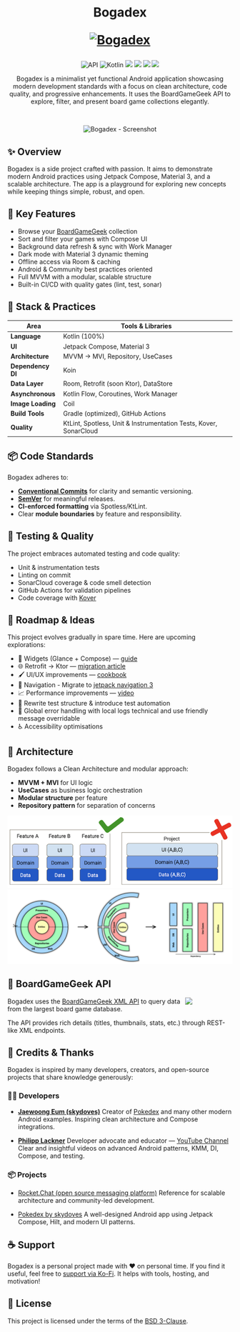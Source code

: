 <h1 align="center">Bogadex
<p align="center">
<a href="https://github.com/boitakub/Bogadex"><img src="https://raw.githubusercontent.com/boitakub/Bogadex/main/app/src/main/res/mipmap-xxhdpi/ic_launcher_foreground.png" width="150" alt="Bogadex" /></a>
</p>
</h1>

<p align="center">
  <img alt="API" src="https://img.shields.io/badge/API-23%2B-brightgreen.svg?style=flat"/>
  <img alt="Kotlin" src="https://img.shields.io/badge/Kotlin-2.1.0-blue.svg?style=flat"/>
  <img src="https://img.shields.io/github/v/release/boitakub/Bogadex?label=version">
  <img src="https://img.shields.io/date/1747906861?label=Last%20review">
  <img src="https://img.shields.io/github/actions/workflow/status/boitakub/Bogadex/build_and_test.yml">
  <img src="https://img.shields.io/github/license/boitakub/bogadex">
</p>

<p align="center">
Bogadex is a minimalist yet functional Android application showcasing modern development standards with a focus on clean architecture, code quality, and progressive enhancements. It uses the BoardGameGeek API to explore, filter, and present board game collections elegantly.
</p>
</br>

<p align="center">
<img src="/docs/assets/capture_1.gif" height="500" alt="Bogadex - Screenshot"/>
</p>

## ✨ Overview

Bogadex is a side project crafted with passion. It aims to demonstrate modern Android practices using Jetpack Compose, Material 3, and a scalable architecture. The app is a playground for exploring new concepts while keeping things simple, robust, and open.

## 🔧 Key Features

- Browse your [BoardGameGeek](https://boardgamegeek.com/) collection
- Sort and filter your games with Compose UI
- Background data refresh & sync with Work Manager
- Dark mode with Material 3 dynamic theming
- Offline access via Room & caching
- Android & Community best practices oriented
- Full MVVM with a modular, scalable structure
- Built-in CI/CD with quality gates (lint, test, sonar)

## 🧬 Stack & Practices

| Area               | Tools & Libraries                                                 |
|--------------------|-------------------------------------------------------------------|
| **Language**        | Kotlin (100%)                                                     |
| **UI**              | Jetpack Compose, Material 3                                       |
| **Architecture**    | MVVM → MVI, Repository, UseCases                                  |
| **Dependency DI**   | Koin                                                              |
| **Data Layer**      | Room, Retrofit (soon Ktor), DataStore                             |
| **Asynchronous**    | Kotlin Flow, Coroutines, Work Manager                             |
| **Image Loading**   | Coil                                                              |
| **Build Tools**     | Gradle (optimized), GitHub Actions                                |
| **Quality**         | KtLint, Spotless, Unit & Instrumentation Tests, Kover, SonarCloud |

## 📦 Code Standards

Bogadex adheres to:

- **[Conventional Commits](https://www.conventionalcommits.org/en/v1.0.0/)** for clarity and semantic versioning.
- **[SemVer](https://semver.org/)** for meaningful releases.
- **CI-enforced formatting** via Spotless/KtLint.
- Clear **module boundaries** by feature and responsibility.

## 🧪 Testing & Quality

The project embraces automated testing and code quality:

- Unit & instrumentation tests
- Linting on commit
- SonarCloud coverage & code smell detection
- GitHub Actions for validation pipelines
- Code coverage with [Kover](https://kotlin.github.io/kotlinx-kover/)

## 🚧 Roadmap & Ideas

This project evolves gradually in spare time. Here are upcoming explorations:

- 🧩 Widgets (Glance + Compose) — [guide](https://joebirch.co/android/exploring-jetpack-compose-for-widgets-with-glance/)
- 🌐 Retrofit → Ktor — [migration article](https://medium.com/@santimattius/from-retrofit-to-ktorfit-on-the-way-to-kotlin-multiplatform-eebfa81f87ed)
- 🖌️️ UI/UX improvements — [cookbook](https://github.com/Gurupreet/ComposeCookBook)
- 🧭 Navigation - Migrate to [jetpack navigation 3](https://android-developers.googleblog.com/2025/05/announcing-jetpack-navigation-3-for-compose.html)
- 📈 Performance improvements — [video](https://www.youtube.com/watch?v=d8SXNwy6VDs&list=WL&index=5)
- 🔁 Rewrite test structure & introduce test automation
- 🧨 Global error handling with local logs technical and use friendly message overridable
- ♿ Accessibility optimisations

## 🧭 Architecture

Bogadex follows a Clean Architecture and modular approach:

- **MVVM + MVI** for UI logic
- **UseCases** as business logic orchestration
- **Modular structure** per feature
- **Repository pattern** for separation of concerns

<p align="center">
<img src="docs/assets/design_by_feature.png" alt="Design by feature"/>
<img src="docs/assets/clean_architecture.png" alt="Clean architecture"/>
</p>

## 🎲 BoardGameGeek API

<img src="https://images.squarespace-cdn.com/content/v1/5902292fd482e9284cf47b8d/1567633051478-PRQ3UHYD6YFJSP80U3YV/BGG.jpeg?format=1500w" align="right" width="21%"/>

Bogadex uses the [BoardGameGeek XML API](https://boardgamegeek.com/wiki/page/BGG_XML_API2) to query data from the largest board game database.

The API provides rich details (titles, thumbnails, stats, etc.) through REST-like XML endpoints.

## 🤝 Credits & Thanks

Bogadex is inspired by many developers, creators, and open-source projects that share knowledge generously:

### 👨‍💻 Developers

- **[Jaewoong Eum (skydoves)](https://github.com/skydoves)**
  Creator of [Pokedex](https://github.com/skydoves/Pokedex) and many other modern Android examples.
  Inspiring clean architecture and Compose integrations.

- **[Philipp Lackner](https://github.com/PhilippLackner)**
  Developer advocate and educator — [YouTube Channel](https://www.youtube.com/@PhilippLackner)
  Clear and insightful videos on advanced Android patterns, KMM, DI, Compose, and testing.

### 📦 Projects

- [Rocket.Chat (open source messaging platform)](https://github.com/RocketChat/Rocket.Chat)
  Reference for scalable architecture and community-led development.

- [Pokedex by skydoves](https://github.com/skydoves/Pokedex)
  A well-designed Android app using Jetpack Compose, Hilt, and modern UI patterns.

## ☕ Support

Bogadex is a personal project made with ❤️ on personal time. If you find it useful, feel free to [support via Ko-Fi](https://ko-fi.com/S6S4IFFOB). It helps with tools, hosting, and motivation!

## 📜 License

This project is licensed under the terms of the [BSD 3-Clause](LICENSE).
